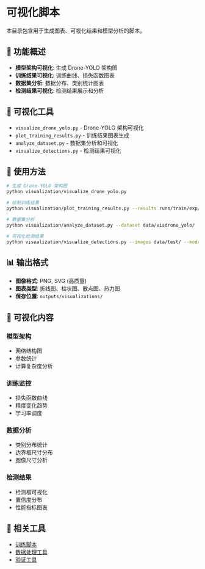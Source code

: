# 可视化脚本

本目录包含用于生成图表、可视化结果和模型分析的脚本。

## 🎨 功能概述

- **模型架构可视化**: 生成 Drone-YOLO 架构图
- **训练结果可视化**: 训练曲线、损失函数图表
- **数据集分析**: 数据分布、类别统计图表
- **检测结果可视化**: 检测结果展示和分析

## 🔧 可视化工具

- `visualize_drone_yolo.py` - Drone-YOLO 架构可视化
- `plot_training_results.py` - 训练结果图表生成
- `analyze_dataset.py` - 数据集分析和可视化
- `visualize_detections.py` - 检测结果可视化

## 🚀 使用方法

```bash
# 生成 Drone-YOLO 架构图
python visualization/visualize_drone_yolo.py

# 绘制训练结果
python visualization/plot_training_results.py --results runs/train/exp/

# 数据集分析
python visualization/analyze_dataset.py --dataset data/visdrone_yolo/

# 可视化检测结果
python visualization/visualize_detections.py --images data/test/ --model best.pt
```

## 📊 输出格式

- **图像格式**: PNG, SVG (高质量)
- **图表类型**: 折线图、柱状图、散点图、热力图
- **保存位置**: `outputs/visualizations/`

## 🎯 可视化内容

### 模型架构
- 网络结构图
- 参数统计
- 计算复杂度分析

### 训练监控
- 损失函数曲线
- 精度变化趋势
- 学习率调度

### 数据分析
- 类别分布统计
- 边界框尺寸分布
- 图像尺寸分析

### 检测结果
- 检测框可视化
- 置信度分布
- 性能指标图表

## 🔗 相关工具

- [训练脚本](../training/)
- [数据处理工具](../data_processing/)
- [验证工具](../validation/)
